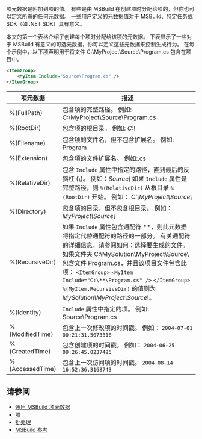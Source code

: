 项元数据是附加到项的值。 有些是由 MSBuild 在创建项时分配给项的，但你也可以定义所需的任何元数据。 一些用户定义的元数据值对于 MSBuild、特定任务或 SDK（如 .NET SDK）具有意义。

本文的第一个表格介绍了创建每个项时分配给该项的元数据。 下表显示了一些对于 MSBuild 有意义的可选元数据，你可以定义这些元数据来控制生成行为。 在每个示例中，以下项声明用于将文件 C:\\MyProject\\Source\\Program.cs 包含在项目中。
 

```xml
<ItemGroup>
    <MyItem Include="Source\Program.cs" />
</ItemGroup>
```

| 项元数据        | 描述                                                                                                                                                                                                                                                                                                                                                                                                                                                                                             |
| --------------- | ------------------------------------------------------------------------------------------------------------------------------------------------------------------------------------------------------------------------------------------------------------------------------------------------------------------------------------------------------------------------------------------------------------------------------------------------------------------------------------------------ |
| %(FullPath)     | 包含项的完整路径。 例如: C:\\MyProject\\Source\\Program.cs                                                                                                                                                                                                                                                                                                                                                                                                                                       |
| %(RootDir)      | 包含项的根目录。 例如:  _C:\\_                                                                                                                                                                                                                                                                                                                                                                                                                                                                   |
| %(Filename)     | 包含项的文件名，但不包含扩展名。 例如:  Program                                                                                                                                                                                                                                                                                                                                                                                                                                                  |
| %(Extension)    | 包含项的文件扩展名。 例如:.cs                                                                                                                                                                                                                                                                                                                                                                                                                                                                    |
| %(RelativeDir)  | 包含 `Include` 属性中指定的路径，直到最后的反斜杠 (\\)。 例如：_Source\\_  如果 `Include` 属性是完整路径，则 `%(RelativeDir)` 从根目录 `%(RootDir)` 开始。 例如：  _C:\\MyProject\\Source\\_                                                                                                                                                                                                                                                                                                     |
| %(Directory)    | 包含项的目录，但不包含根目录。 例如：  _MyProject\\Source\\_                                                                                                                                                                                                                                                                                                                                                                                                                                     |
| %(RecursiveDir) | 如果 `Include` 属性包含通配符 \*\*，则此元数据将指定代替通配符的路径的一部分。 有关通配符的详细信息，请参阅[如何：选择要生成的文件](https://learn.microsoft.com/zh-cn/visualstudio/msbuild/how-to-select-the-files-to-build?view=vs-2022)。  如果文件夹 C:\\MySolution\\MyProject\\Source\\ 包含文件 Program.cs，并且该项目文件包含此项：    `<ItemGroup>`    `<MyItem Include="C:\**\Program.cs" />`    `</ItemGroup>`    `%(MyItem.RecursiveDir)` 的值则为 _MySolution\\MyProject\\Source\\_。 |
| %(Identity)     | `Include` 属性中指定的项。 例如:  Source\\Program.cs                                                                                                                                                                                                                                                                                                                                                                                                                                             |
| %(ModifiedTime) | 包含上一次修改项的时间戳。 例如：  `2004-07-01 00:21:31.5073316`                                                                                                                                                                                                                                                                                                                                                                                                                                 |
| %(CreatedTime)  | 包含创建项的时间戳。 例如：  `2004-06-25 09:26:45.8237425`                                                                                                                                                                                                                                                                                                                                                                                                                                       |
| %(AccessedTime) | 包含上一次访问项的时间戳。  `2004-08-14 16:52:36.3168743`                                                                                                                                                                                                                                                                                                                                                                                                                                        |

[](chrome-extension://hajanaajapkhaabfcofdjgjnlgkdkknm/_generated_background_page.html#see-also)

## 请参阅

-   [通用 MSBuild 项元数据](https://learn.microsoft.com/zh-cn/visualstudio/msbuild/common-msbuild-item-metadata?view=vs-2022)
-   [项](https://learn.microsoft.com/zh-cn/visualstudio/msbuild/msbuild-items?view=vs-2022)
-   [批处理](https://learn.microsoft.com/zh-cn/visualstudio/msbuild/msbuild-batching?view=vs-2022)
-   [MSBuild 参考](https://learn.microsoft.com/zh-cn/visualstudio/msbuild/msbuild-reference?view=vs-2022)